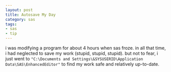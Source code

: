 ```yaml
---
layout: post
title: Autosave My Day
category: sas
tags:
- sas
- tip
---
```


i was modifying a program for about 4 hours when sas froze. in all that time, i had neglected to save my work (stupid, stupid, stupid). but not to fear, i just went to `"C:\Documents and Settings\&SYSUSERID\Application Data\SAS\EnhancedEditor"` to find my work safe and relatively up-to-date.
